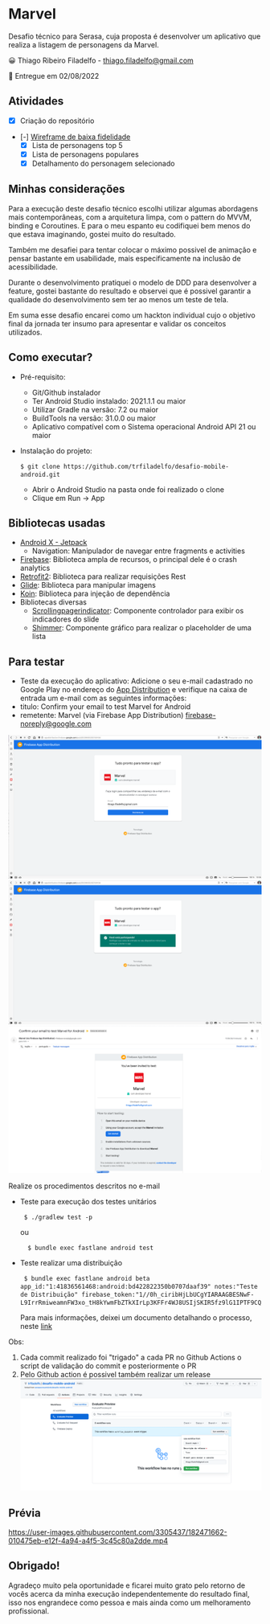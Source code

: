 # Marvel

Desafio técnico para Serasa, cuja proposta é desenvolver um aplicativo que realiza a listagem de personagens da Marvel.

😀 Thiago Ribeiro Filadelfo - thiago.filadelfo@gmail.com

📅 Entregue em 02/08/2022

## Atividades
- [x] Criação do repositório
- [-] [Wireframe de baixa fidelidade](https://www.figma.com/file/dBwqzILYichLDF5F2xHXSo/MarvelApp?node-id=0%3A1)
    - [x] Lista de personagens top 5
    - [x] Lista de personagens populares 
    - [x] Detalhamento do personagem selecionado

## Minhas considerações
Para a execução deste desafio técnico escolhi utilizar algumas abordagens mais contemporâneas, com a arquitetura limpa, com o pattern do MVVM, binding e Coroutines. E para o meu espanto eu codifiquei bem menos do que estava imaginando, gostei muito do resultado.

Também me desafiei para tentar colocar o máximo possivel de animação e pensar bastante em usabilidade, mais especificamente na inclusão de acessibilidade.

Durante o desenvolvimento pratiquei o modelo de DDD para desenvolver a feature, gostei bastante do resultado e observei que é possivel garantir a qualidade do desenvolvimento sem ter ao menos um teste de tela.

Em suma esse desafio encarei como um hackton individual cujo o objetivo final da jornada ter insumo para apresentar e validar os conceitos utilizados.


## Como executar?
- Pré-requisito:
    - Git/Github instalador
    - Ter Android Studio instalado: 2021.1.1 ou maior
    - Utilizar Gradle na versão: 7.2 ou maior
    - BuildTools na versão: 31.0.0 ou maior
    - Aplicativo compatível com o Sistema operacional Android API 21 ou maior

- Instalação do projeto:
    ```
    $ git clone https://github.com/trfiladelfo/desafio-mobile-android.git
    ```
    - Abrir o Android Studio na pasta onde foi realizado o clone
    - Clique em Run -> App

## Bibliotecas usadas
- [Android X - Jetpack](https://developer.android.com/jetpack)
    - Navigation: Manipulador de navegar entre fragments e activities
- [Firebase](https://firebase.google.com/?hl=pt-br): Biblioteca ampla de recursos, o principal dele é o crash analytics
- [Retrofit2](https://square.github.io/retrofit/): Biblioteca para realizar requisições Rest
- [Glide](https://bumptech.github.io/glide/): Biblioteca para manipular imagens
- [Koin](https://insert-koin.io/): Biblioteca para injeção de dependência
- Bibliotecas diversas
    - [Scrollingpagerindicator](https://github.com/Tinkoff/ScrollingPagerIndicator): Componente controlador para exibir os indicadores do slide
    - [Shimmer](http://facebook.github.io/shimmer-android/): Componente gráfico para realizar o placeholder de uma lista

## Para testar
- Teste da execução do aplicativo:
Adicione o seu e-mail cadastrado no Google Play no endereço do [App Distribution](https://appdistribution.firebase.dev/i/53266552557d043d) e verifique na caixa de entrada um e-mail com as seguintes informações:
 - titulo: Confirm your email to test Marvel for Android
 - remetente: Marvel (via Firebase App Distribution) <firebase-noreply@google.com>

![Primeiro Passo](docs/firebase_step1.png)
![Segundo Passo](docs/firebase_step2.png)
![Terceiro Passo](docs/firebase_step3.png)

Realize os procedimentos descritos no e-mail

- Teste para execução dos testes unitários
  ```
   $ ./gradlew test -p
  ```
  ou
  ```
    $ bundle exec fastlane android test
  ```
  
- Teste realizar uma distribuição
  ```
   $ bundle exec fastlane android beta app_id:"1:41836561468:android:bd422822350b0707daaf39" notes:"Teste de Distribuição" firebase_token:"1//0h_ciribHjLbUCgYIARAAGBESNwF-L9IrrRmiweamnFW3xo_tH8kYwmFbZTkXIrLp3KFFr4WJ8USIjSKIR5fz9lG1IPTF9CQ32uQ"
  ```
  Para mais informações, deixei um documento detalhando o processo, neste [link](fastlane/README.md)

Obs: 
1. Cada commit realizado foi "trigado" a cada PR no Github Actions o script de validação do commit e posteriormente o PR
2. Pelo Github action é possivel também realizar um release 
![Procedimento para Release](docs/github_action_release.png)

## Prévia

https://user-images.githubusercontent.com/3305437/182471662-010475eb-e12f-4a94-a4f5-3c45c80a2dde.mp4


## Obrigado!
Agradeço muito pela oportunidade e ficarei muito grato pelo retorno de vocês acerca da minha execução independentemente do resultado final, isso nos engrandece como pessoa e mais ainda como um melhoramento profissional.
